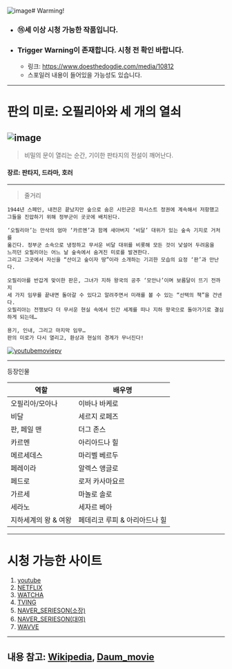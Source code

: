 ![image](https://github.com/sarimiro56/Markdown_Test/assets/128454837/be387a15-efe5-48d6-a3c5-1c3908eff537)# Warming!
- ### ⑮세 이상 시청 가능한 작품입니다.
- ### Trigger Warning이 존재합니다. 시청 전 확인 바랍니다.
    - 링크: https://www.doesthedogdie.com/media/10812
    - 스포일러 내용이 들어있을 가능성도 있습니다.
------------------------------
# 판의 미로: 오필리아와 세 개의 열쇠
![image](https://github.com/sarimiro56/Markdown_Test/assets/128454837/229acb5e-a3fc-4d13-a047-50f8b54211af)
------------------------------
> 비밀의 문이 열리는 순간, 기이한 판타지의 전설이 깨어난다.

#### 장르: **판타지**, 드라마, **호러**
------------------------------
>줄거리
```
1944년 스페인, 내전은 끝났지만 숲으로 숨은 시민군은 파시스트 정권에 계속해서 저항했고 
그들을 진압하기 위해 정부군이 곳곳에 배치된다.

‘오필리아’는 만삭의 엄마 ‘카르멘’과 함께 새아버지 ‘비달’ 대위가 있는 숲속 기지로 거처를 
옮긴다. 정부군 소속으로 냉정하고 무서운 비달 대위를 비롯해 모든 것이 낯설어 두려움을 
느끼던 오필리아는 어느 날 숲속에서 숨겨진 미로를 발견한다.
그리고 그곳에서 자신을 “산이고 숲이자 땅”이라 소개하는 기괴한 모습의 요정 ‘판’과 만난다.

오필리아를 반갑게 맞이한 판은, 그녀가 지하 왕국의 공주 ‘모안나’이며 보름달이 뜨기 전까지 
세 가지 임무를 끝내면 돌아갈 수 있다고 알려주면서 미래를 볼 수 있는 “선택의 책”을 건넨다. 
오필리아는 전쟁보다 더 무서운 현실 속에서 인간 세계를 떠나 지하 왕국으로 돌아가기로 결심하게 되는데…

용기, 인내, 그리고 마지막 임무…
판의 미로가 다시 열리고, 환상과 현실의 경계가 무너진다!
```

[![youtubemoviepv](https://img.youtube.com/vi/07OiMghLXao/0.jpg)](https://www.youtube.com/watch?v=07OiMghLXao)

-----------------------------
등장인물

| 역할 | 배우명 |
| ---- | ---- |
| 오필리아/모아나 | 이바나 바케로 |
| 비달 | 세르지 로페즈 |
| 판, 페일 맨 | 더그 존스 |
| 카르멘 | 아리아드나 힐 |
| 메르세데스 | 마리벨 베르두 |
| 페레이라 | 알렉스 앵글로 |
| 페드로 | 로저 카사마요르 |
| 가르세 | 마놀로 솔로 |
| 세라노 | 세자르 베아 |
| 지하세계의 왕 & 여왕 | 페데리코 루피 & 아리아드나 힐 |
-----------------------------
# 시청 가능한 사이트
1. [youtube](https://youtu.be/iuSa_v-VKd8)
2. [NETFLIX](https://www.netflix.com/kr/title/70050507)
3. [WATCHA](https://watcha.com/contents/m5YMvR5?utm_campaign=metadata&utm_source=kakao&utm_medium=movie)
4. [TVING](https://www.tving.com/contents/M000175933?utm_source=Daum&utm_medium=Organic&utm_campaign=SERP)
5. [NAVER_SERIESON(소장)](https://serieson.naver.com/v2/movie/230271)
6. [NAVER_SERIESON(대여)](https://serieson.naver.com/v2/movie/478081)
7. [WAVVE](https://www.wavve.com/player/movie?movieid=MV_CX01_CX0000011281&autoplay=y)
------------------------------
내용 참고:
[Wikipedia](https://ko.wikipedia.org/wiki/%ED%8C%90%EC%9D%98_%EB%AF%B8%EB%A1%9C),
[Daum_movie](https://movie.daum.net/moviedb/main?movieId=41951)
------------------------------
